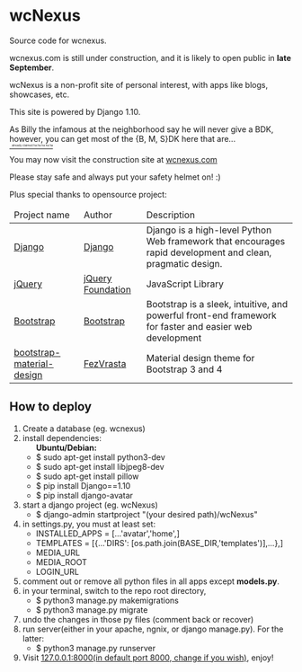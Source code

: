 # wcNexus
Source code for wcnexus.
<p>wcnexus.com is still under construction, and it is likely to open public in <b>late September</b>.</p>
<p>wcNexus is a non-profit site of personal interest, with apps like blogs, showcases, etc.</p>
<p>This site is powered by Django 1.10.</p>

<p>As Billy the infamous at the neighborhood say he will never give a BDK, however, you can get most of the {B, M, S}DK here that are... 
<del><br />
<span style='font-size: 5px'>&nbsp;&nbsp;&nbsp;already claimed ha ha ha ha ha</span>
</del>
<p>You may now visit the construction site at <a href="http://www.wcnexus.com">wcnexus.com</a></p>
<p>Please stay safe and always put your safety helmet on! :)</p>

<p>Plus special thanks to opensource project:</p>
<table>
  <thead>
    <tr>
      <td>Project name</td>      <td>Author</td>      <td>Description</td>
    </tr>
  </thead>
  <tbody>
      <tr>
        <td><a href="https://github.com/django/django" target="_blank">Django</a></td>
        <td><a href="https://github.com/django" target="_blank">Django</a></td>
        <td>Django is a high-level Python Web framework that encourages rapid development and clean, pragmatic design.</td>
      </tr>
      <tr>
        <td><a href="https://github.com/jquery/jquery" target="_blank">jQuery</a></td>
        <td><a href="https://github.com/jquery">jQuery Foundation</a></td>
        <td>JavaScript Library</td>
      </tr>
      <tr>
        <td><a href="https://github.com/twbs/bootstrap" target="_blank">Bootstrap</a></td>
        <td><a href="https://github.com/twbs" target="_blank">Bootstrap</a></td>
        <td>Bootstrap is a sleek, intuitive, and powerful front-end framework for faster and easier web development</td>
      </tr>
      <tr>
        <td><a href="https://github.com/FezVrasta/bootstrap-material-design" target="_blank">bootstrap-material-design</a></td>
        <td><a href="https://github.com/FezVrasta" target="_blank">FezVrasta</a></td>
        <td>Material design theme for Bootstrap 3 and 4</td>
      </tr>
  </tbody>
</table>

<h2>How to deploy</h2>
<ol>
	<li>Create a database (eg. wcnexus)</li>
	<li>
		install dependencies:
		<ul>
			<b>Ubuntu/Debian:</b>
			<li>$ sudo apt-get install python3-dev</li>
			<li>$ sudo apt-get install libjpeg8-dev</li>
			<li>$ sudo apt-get install pillow</li>
			<li>$ pip install Django==1.10</li>
			<li>$ pip install django-avatar</li>
		</ul>
	</li>
	<li>
		start a django project (eg. wcNexus)
		<ul>
			<li>$ django-admin startproject "(your desired path)/wcNexus"</li>
		</ul>
	</li>
	<li>
		in settings.py, you must at least set:
		<ul>
			<li>INSTALLED_APPS = [...'avatar','home',]</li>
			<li>TEMPLATES = [{...'DIRS': [os.path.join(BASE_DIR,'templates')],...},]</li>
			<li>MEDIA_URL</li>
			<li>MEDIA_ROOT</li>
			<li>LOGIN_URL</li>
		</ul>
	</li>
	<li>
		comment out or remove all python files in all apps except <strong>models.py</strong>.
	</li>
	<li>
		in your terminal, switch to the repo root directory, 
		<ul>
			<li>$ python3 manage.py makemigrations</li>
			<li>$ python3 manage.py migrate</li>
		</ul>
	</li>
	<li>undo the changes in those py files (comment back or recover)</li>
	<li>run server(either in your apache, ngnix, or django manage.py). For the latter:
		<ul><li>$ python3 manage.py runserver</li></ul>
	</li>
	<li>Visit <a href="http://127.0.0.1:8000">127.0.0.1:8000(in default port 8000, change if you wish)</a>, enjoy!</li>
</ol>
